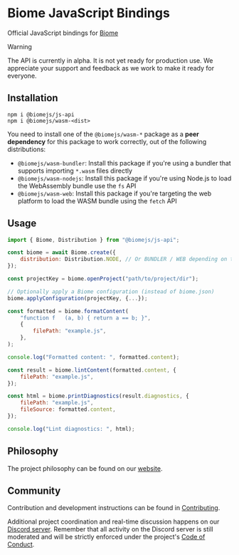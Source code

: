 # Biome JavaScript Bindings

Official JavaScript bindings for [Biome](https://biomejs.dev/)

> [!WARNING]
> The API is currently in alpha. It is not yet ready for production use. We appreciate your support and feedback as we work to make it ready for everyone.

## Installation

```shell
npm i @biomejs/js-api
npm i @biomejs/wasm-<dist>
```

You need to install one of the `@biomejs/wasm-*` package as a **peer dependency** for this package to work correctly, out of the following distributions:
- `@biomejs/wasm-bundler`: Install this package if you're using a bundler that supports importing `*.wasm` files directly
- `@biomejs/wasm-nodejs`: Install this package if you're using Node.js to load the WebAssembly bundle use the `fs` API
- `@biomejs/wasm-web`: Install this package if you're targeting the web platform to load the WASM bundle using the `fetch` API

## Usage

```js
import { Biome, Distribution } from "@biomejs/js-api";

const biome = await Biome.create({
	distribution: Distribution.NODE, // Or BUNDLER / WEB depending on the distribution package you've installed
});

const projectKey = biome.openProject("path/to/project/dir");

// Optionally apply a Biome configuration (instead of biome.json)
biome.applyConfiguration(projectKey, {...});

const formatted = biome.formatContent(
	"function f   (a, b) { return a == b; }",
	{
		filePath: "example.js",
	},
);

console.log("Formatted content: ", formatted.content);

const result = biome.lintContent(formatted.content, {
	filePath: "example.js",
});

const html = biome.printDiagnostics(result.diagnostics, {
	filePath: "example.js",
	fileSource: formatted.content,
});

console.log("Lint diagnostics: ", html);
```

## Philosophy

The project philosophy can be found on our [website](https://biomejs.dev/internals/philosophy/).

## Community

Contribution and development instructions can be found in [Contributing](../../../CONTRIBUTING.md).

Additional project coordination and real-time discussion happens on our [Discord server](https://biomejs.dev/chat). Remember that all activity on the Discord server is still moderated and will be strictly enforced under the project's [Code of Conduct](../../../CODE_OF_CONDUCT.md).
